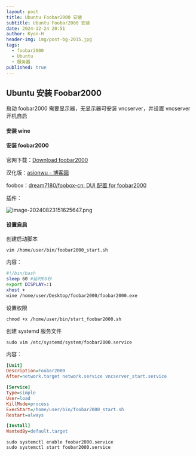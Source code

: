 ```yaml
---
layout: post
title: Ubuntu Foobar2000 安装
subtitle: Ubuntu Foobar2000 安装
date: 2024-12-24 20:51
author: Kyon-H
header-img: img/post-bg-2015.jpg
tags:
  - foobar2000
  - Ubuntu
  - 服务器
published: true
---
```

## Ubuntu 安装 Foobar2000

启动 foobar2000 需要显示器，无显示器可安装 vncserver，并设置 vncserver 开机自启

#### 安装 wine

#### 安装 foobar2000

官网下载：[Download foobar2000](https://www.foobar2000.org/download)

汉化版：[asionwu - 博客园](https://www.cnblogs.com/asionwu)

foobox：[dream7180/foobox-cn: DUI 配置 for foobar2000](https://github.com/dream7180/foobox-cn)

插件：

![image-20240823151625647.png](https://img.ghostliner.top/CdWaUe.png)

#### 设置自启

创建启动脚本

```shell
vim /home/user/bin/foobar2000_start.sh
```

内容：

```sh
#!/bin/bash
sleep 60 #延时60秒
export DISPLAY=:1
xhost +
wine /home/user/Desktop/foobar2000/foobar2000.exe
```

设置权限

```shell
chmod +x /home/user/bin/start_foobar2000.sh
```

创建 systemd 服务文件

```shell
sudo vim /etc/systemd/system/foobar2000.service
```

内容：

```ini
[Unit]
Description=Foobar2000
After=network.target network.service vncserver_start.service

[Service]
Type=simple
User=load
KillMode=process
ExecStart=/home/user/bin/foobar2000_start.sh
Restart=always

[Install]
WantedBy=default.target
```

```shell
sudo systemctl enable foobar2000.service
sudo systemctl start foobar2000.service
```
